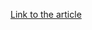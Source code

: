 [Link to the article](https://www.zdnet.com/article/north-korea-has-tried-to-hack-11-officials-of-the-un-security-council/)
